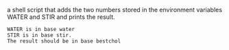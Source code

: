 a shell script that adds the two numbers stored in the environment variables WATER and STIR and prints the result.

    WATER is in base water
    STIR is in base stir.
    The result should be in base bestchol

